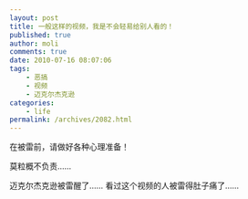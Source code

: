 ```yaml
---
layout: post
title: 一般这样的视频，我是不会轻易给别人看的！
published: true
author: moli
comments: true
date: 2010-07-16 08:07:06
tags:
    - 恶搞
    - 视频
    - 迈克尔杰克逊
categories:
    - life
permalink: /archives/2082.html
---
```

在被雷前，请做好各种心理准备！
  
莫粒概不负责……


  



  迈克尔杰克逊被雷醒了…… 看过这个视频的人被雷得肚子痛了……
